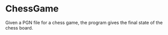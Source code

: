 # ChessGame
Given a PGN file for a chess game, the program gives the final state of the chess board.

